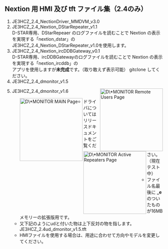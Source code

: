 <h2>Nextion 用 HMI 及び tft ファイル集（2.4のみ）</h2>

<ol>
  <li>JE3HCZ_2.4_NectionDriver_MMDVM_v3.0</li>
  <li>JE3HCZ_2.4_Nextion_DStarRepeater_v1.1</li>
    D-STAR専用、DStarRepeaer のログファイルを読むことで Nextion の表示を実現する「nextion_dstar」の<br>
    JE3HCZ_2.4_Nextion_DStarRepeater_v1.0を使用します。
  <li>JE3HCZ_2.4_Nextion_ircDDBGateway_v0.1</li>
    D-STAR専用、ircDDBGatewayのログファイルを読むことで Nextion の表示を実現する「nextion_ircddb」の<br>
    アプリを使用しますが<b>未完成</b>です。（取り敢えず表示可能） gitclone してください。
  <li>JE3HCZ_2.4_dmonitor_v1.5</li>
  <ul>
    <img src="https://todo.vc/download/app/dmonitor/dmon_users.jpg" alt="D\*MONITOR Remote Users Page" align="right" width="200">
    
  </ul>
  <li>JE3HCZ_2.4_dmonitor_v1.6</li>
  <ul>
    <img src="https://todo.vc/download/app/dmonitor/dmon_main.jpg" alt="D\*MONITOR MAIN Page" align="left" width="200">
    <img src="https://todo.vc/download/app/dmonitor/dmon_active.jpg" alt="D\*MONITOR Active Repeaters Page" align="left" width="200">
    <li>ドライバについてはリリースドキュメントをご覧ください。（現在テスト中）</li>
    <li>ファイル名最後に <b>_e</b> のついたものが16MBメモリーの拡張版用です。</li>
    <li>又下記のようにudと付いた物は上下反対の物を指します。</li>
    JE3HCZ_2.4ud_dmonitor_v1.5.tft
    <li>HMIファイルを使用する場合は、用途に合わせて方向やモデルを変更してください。</li>
  </ul>
</ol>
